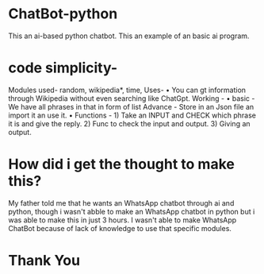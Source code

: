 # ChatBot-python
This an ai-based python chatbot. This an example of an basic ai program.


# code simplicity-
Modules used- 
  random,
  wikipedia*,
  time,
Uses-
  • You can gt information through Wikipedia without even searching like ChatGpt.
Working -
  •  basic - We have all phrases in that in form of list 
     Advance - Store in an Json file an import it an use it.
  •  Functions -
          1) Take an INPUT and CHECK which phrase it is and give the reply.
          2) Func to check the input and output.
          3) Giving an output.

# How did i get the thought to make this? 
My father told me that he wants an  WhatsApp  chatbot through ai and python, though i wasn't abble to make an WhatsApp chatbot in python but i was able to make this in just 3 hours. I wasn't able to make WhatsApp ChatBot because of lack of knowledge to use that specific modules.


# Thank You
